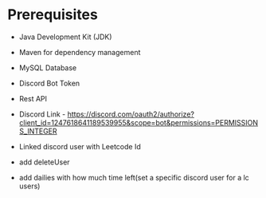 # Prerequisites

- Java Development Kit (JDK)
- Maven for dependency management
- MySQL Database
- Discord Bot Token
- Rest API
- Discord Link - https://discord.com/oauth2/authorize?client_id=1247618641189539955&scope=bot&permissions=PERMISSIONS_INTEGER
- Linked discord user with Leetcode Id




- add deleteUser
- add dailies with how much time left(set a specific discord user for a lc users)








